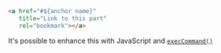 ```html
<a href="#${anchor name}"
   title="Link to this part"
   rel="bookmark"></a>
```

It's possible to enhance this with JavaScript and [`execCommand()`](https://developer.mozilla.org/en-US/docs/Web/API/Document/execCommand#Commands)
